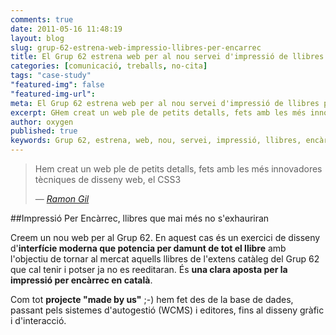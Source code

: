 ```yaml
---
comments: true
date: 2011-05-16 11:48:19
layout: blog
slug: grup-62-estrena-web-impressio-llibres-per-encarrec
title: El Grup 62 estrena web per al nou servei d'impressió de llibres per encàrrec
categories: [comunicació, treballs, no-cita]
tags: "case-study"
"featured-img": false
"featured-img-url": 
meta: El Grup 62 estrena web per al nou servei d'impressió de llibres per encàrrec
excerpt: GHem creat un web ple de petits detalls, fets amb les més innovadores tècniques de disseny web, el CSS3
author: oxygen
published: true
keywords: Grup 62, estrena, web, nou, servei, impressió, llibres, encàrrec, IPE
---
```


<blockquote>
	<p>Hem creat un web ple de petits detalls, fets amb les més innovadores tècniques de disseny web, el CSS3</p>
	<footer>
		&mdash; <cite><a href="{{ page.url }}" title="{{ page.title }}">Ramon Gil</a></cite>
	</footer>
</blockquote>

##Impressió Per Encàrrec, llibres que mai més no s'exhauriran

Creem un nou web per al Grup 62. En aquest cas és un exercici de disseny d'**interfície moderna que potencia per damunt de tot el llibre** amb l'objectiu de tornar al mercat aquells llibres de l'extens catàleg del Grup 62 que cal tenir i potser ja no es reeditaran. És **una clara aposta per la impressió per encàrrec en català**.

Com tot **projecte "made by us"** ;-) hem fet des de la base de dades, passant pels sistemes d'autogestió (WCMS) i editores, fins al disseny gràfic i d'interacció.